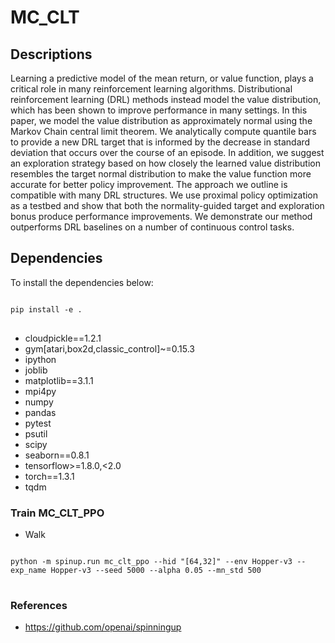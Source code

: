 # MC_CLT

## Descriptions
Learning a predictive model of the mean return, or value function, plays a critical role in many reinforcement learning algorithms. Distributional reinforcement learning (DRL) methods instead model the value distribution, which has been shown to improve performance in many settings. In this paper, we model the value distribution as approximately normal using the Markov Chain central limit theorem. We analytically compute quantile bars to provide a new DRL target that is informed by the decrease in standard deviation that occurs over the course of an episode. In addition, we suggest an exploration strategy based on how closely the learned value distribution resembles the target normal distribution to make the value function more accurate for better policy improvement. The approach we outline is compatible with many DRL structures. We use proximal policy optimization as a testbed and show that both the normality-guided target and exploration bonus produce performance improvements. We demonstrate our method outperforms DRL baselines on a number of continuous control tasks.

## Dependencies
To install the dependencies below:
<pre>
<code>
pip install -e .
</code>
</pre>
* cloudpickle==1.2.1
* gym[atari,box2d,classic_control]~=0.15.3
* ipython
* joblib
* matplotlib==3.1.1
* mpi4py
* numpy
* pandas
* pytest
* psutil
* scipy
* seaborn==0.8.1
* tensorflow>=1.8.0,<2.0
* torch==1.3.1
* tqdm

### Train MC_CLT_PPO 
* Walk
<pre>
<code>
python -m spinup.run mc_clt_ppo --hid "[64,32]" --env Hopper-v3 --exp_name Hopper-v3 --seed 5000 --alpha 0.05 --mn_std 500
</code>
</pre>

### References 
* https://github.com/openai/spinningup